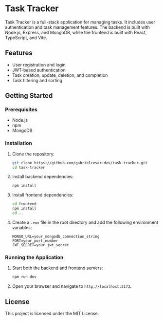 # Task Tracker

Task Tracker is a full-stack application for managing tasks. It includes user authentication and task management features. The backend is built with Node.js, Express, and MongoDB, while the frontend is built with React, TypeScript, and Vite.

## Features

- User registration and login
- JWT-based authentication
- Task creation, update, deletion, and completion
- Task filtering and sorting

## Getting Started

### Prerequisites

- Node.js
- npm
- MongoDB

### Installation

1. Clone the repository:

    ```sh
    git clone https://github.com/gabrielcesar-dev/task-tracker.git
    cd task-tracker
    ```

2. Install backend dependencies:

    ```sh
    npm install
    ```

3. Install frontend dependencies:

    ```sh
    cd frontend
    npm install
    cd ..
    ```

4. Create a `.env` file in the root directory and add the following environment variables:

    ```plaintext
    MONGO_URL=your_mongodb_connection_string
    PORT=your_port_number
    JWT_SECRET=your_jwt_secret
    ```

### Running the Application

1. Start both the backend and frontend servers:

    ```sh
    npm run dev
    ```

2. Open your browser and navigate to `http://localhost:5173`.

## License

This project is licensed under the MIT License.
